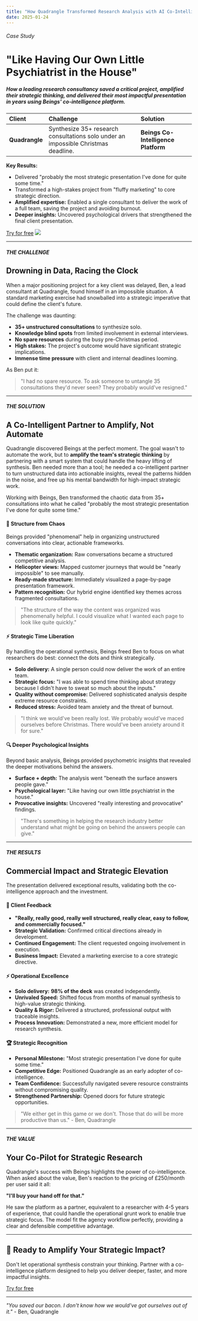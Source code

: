 ```yaml
---
title: "How Quadrangle Transformed Research Analysis with AI Co-Intelligence"
date: 2025-01-24
---
```


###### Case Study

# "Like Having Our Own Little Psychiatrist in the House"

##### How a leading research consultancy saved a critical project, amplified their strategic thinking, and delivered their most impactful presentation in years using Beings' co-intelligence platform.

| Client | Challenge | Solution |
| :--- | :--- | :--- |
| **Quadrangle** | Synthesize 35+ research consultations solo under an impossible Christmas deadline. | **Beings Co-Intelligence Platform** |

**Key Results:**
- Delivered "probably the most strategic presentation I've done for quite some time."
- Transformed a high-stakes project from "fluffy marketing" to core strategic direction.
- **Amplified expertise:** Enabled a single consultant to deliver the work of a full team, saving the project and avoiding burnout.
- **Deeper insights:** Uncovered psychological drivers that strengthened the final client presentation.

[Try for free](https://app.beings.com) ![](images/Group-334-3.png)

---

##### THE CHALLENGE

## Drowning in Data, Racing the Clock

When a major positioning project for a key client was delayed, Ben, a lead consultant at Quadrangle, found himself in an impossible situation. A standard marketing exercise had snowballed into a strategic imperative that could define the client's future.

The challenge was daunting:

- **35+ unstructured consultations** to synthesize solo.
- **Knowledge blind spots** from limited involvement in external interviews.
- **No spare resources** during the busy pre-Christmas period.
- **High stakes:** The project's outcome would have significant strategic implications.
- **Immense time pressure** with client and internal deadlines looming.

As Ben put it:

> "I had no spare resource. To ask someone to untangle 35 consultations they'd never seen? They probably would've resigned."

---

##### THE SOLUTION

## A Co-Intelligent Partner to Amplify, Not Automate

Quadrangle discovered Beings at the perfect moment. The goal wasn't to automate the work, but to **amplify the team's strategic thinking** by partnering with a smart system that could handle the heavy lifting of synthesis. Ben needed more than a tool; he needed a co-intelligent partner to turn unstructured data into actionable insights, reveal the patterns hidden in the noise, and free up his mental bandwidth for high-impact strategic work.

Working with Beings, Ben transformed the chaotic data from 35+ consultations into what he called "probably the most strategic presentation I've done for quite some time."

#### 🧠 Structure from Chaos
Beings provided "phenomenal" help in organizing unstructured conversations into clear, actionable frameworks.

- **Thematic organization:** Raw conversations became a structured competitive analysis.
- **Helicopter views:** Mapped customer journeys that would be "nearly impossible" to see manually.
- **Ready-made structure:** Immediately visualized a page-by-page presentation framework.
- **Pattern recognition:** Our hybrid engine identified key themes across fragmented consultations.

> "The structure of the way the content was organized was phenomenally helpful. I could visualize what I wanted each page to look like quite quickly."

#### ⚡ Strategic Time Liberation
By handling the operational synthesis, Beings freed Ben to focus on what researchers do best: connect the dots and think strategically.

- **Solo delivery:** A single person could now deliver the work of an entire team.
- **Strategic focus:** "I was able to spend time thinking about strategy because I didn't have to sweat so much about the inputs."
- **Quality without compromise:** Delivered sophisticated analysis despite extreme resource constraints.
- **Reduced stress:** Avoided team anxiety and the threat of burnout.

> "I think we would've been really lost. We probably would've maced ourselves before Christmas. There would've been anxiety around it for sure."

#### 🔍 Deeper Psychological Insights
Beyond basic analysis, Beings provided psychometric insights that revealed the deeper motivations behind the answers.

- **Surface + depth:** The analysis went "beneath the surface answers people gave."
- **Psychological layer:** "Like having our own little psychiatrist in the house."
- **Provocative insights:** Uncovered "really interesting and provocative" findings.

> "There's something in helping the research industry better understand what might be going on behind the answers people can give."

---

##### THE RESULTS

## Commercial Impact and Strategic Elevation

The presentation delivered exceptional results, validating both the co-intelligence approach and the investment.

#### **🎯 Client Feedback**
- **"Really, really good, really well structured, really clear, easy to follow, and commercially focused."**
- **Strategic Validation:** Confirmed critical directions already in development.
- **Continued Engagement:** The client requested ongoing involvement in execution.
- **Business Impact:** Elevated a marketing exercise to a core strategic directive.

#### **⚡ Operational Excellence**
- **Solo delivery:** **98% of the deck** was created independently.
- **Unrivaled Speed:** Shifted focus from months of manual synthesis to high-value strategic thinking.
- **Quality & Rigor:** Delivered a structured, professional output with traceable insights.
- **Process Innovation:** Demonstrated a new, more efficient model for research synthesis.

#### **🏆 Strategic Recognition**
- **Personal Milestone:** "Most strategic presentation I've done for quite some time."
- **Competitive Edge:** Positioned Quadrangle as an early adopter of co-intelligence.
- **Team Confidence:** Successfully navigated severe resource constraints without compromising quality.
- **Strengthened Partnership:** Opened doors for future strategic opportunities.

> "We either get in this game or we don't. Those that do will be more productive than us." - Ben, Quadrangle

---

##### THE VALUE

## Your Co-Pilot for Strategic Research

Quadrangle's success with Beings highlights the power of co-intelligence. When asked about the value, Ben's reaction to the pricing of £250/month per user said it all:

**"I'll buy your hand off for that."**

He saw the platform as a partner, equivalent to a researcher with 4-5 years of experience, that could handle the operational grunt work to enable true strategic focus. The model fit the agency workflow perfectly, providing a clear and defensible competitive advantage.

---

## 👋 Ready to Amplify Your Strategic Impact?

Don't let operational synthesis constrain your thinking.
Partner with a co-intelligence platform designed to help you deliver deeper, faster, and more impactful insights.

[Try for free](https://app.beings.com)

---

*"You saved our bacon. I don't know how we would've got ourselves out of it."* - Ben, Quadrangle
